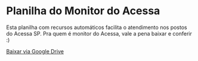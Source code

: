 # Planilha do Monitor do Acessa

Esta planilha com recursos automáticos facilita o atendimento nos postos do Acessa SP. Pra quem é monitor do Acessa, vale a pena baixar e conferir :)


[Baixar via Google Drive](https://drive.google.com/open?id=0B4RTTAL1BmqpNldTWE5Jc0xEUjg)
